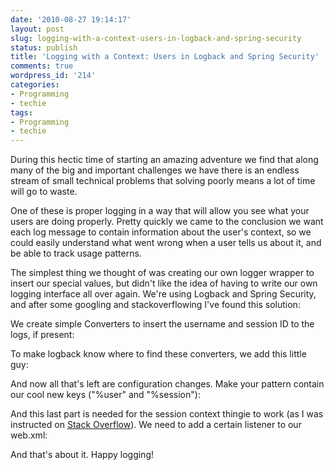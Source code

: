 ```yaml
---
date: '2010-08-27 19:14:17'
layout: post
slug: logging-with-a-context-users-in-logback-and-spring-security
status: publish
title: 'Logging with a Context: Users in Logback and Spring Security'
comments: true
wordpress_id: '214'
categories:
- Programming
- techie
tags:
- Programming
- techie
---
```


During this hectic time of starting an amazing adventure we find that along many of the big and important challenges we have there is an endless stream of small technical problems that solving poorly means a lot of time will go to waste.







One of these is proper logging in a way that will allow you see what your users are doing properly. Pretty quickly we came to the conclusion we want each log message to contain information about the user's context, so we could easily understand what went wrong when a user tells us about it, and be able to track usage patterns.







The simplest thing we thought of was creating our own logger wrapper to insert our special values, but didn't like the idea of having to write our own logging interface all over again. We're using Logback and Spring Security, and after some googling and stackoverflowing I've found this solution:







We create simple Converters to insert the username and session ID to the logs, if present:




To make logback know where to find these converters, we add this little guy:


And now all that's left are configuration changes. Make your pattern contain our cool new keys ("%user" and "%session"):


And this last part is needed for the session context thingie to work (as I was instructed on [Stack Overflow](http://stackoverflow.com/questions/3542026/retrieving-session-id-with-spring-security)). We need to add a certain listener to our web.xml:


And that's about it. Happy logging!

